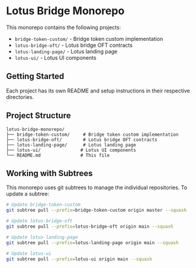 # Lotus Bridge Monorepo

This monorepo contains the following projects:

- `bridge-token-custom/` - Bridge token custom implementation
- `lotus-bridge-oft/` - Lotus bridge OFT contracts
- `lotus-landing-page/` - Lotus landing page
- `lotus-ui/` - Lotus UI components

## Getting Started

Each project has its own README and setup instructions in their respective directories.

## Project Structure

```
lotus-bridge-monorepo/
├── bridge-token-custom/     # Bridge token custom implementation
├── lotus-bridge-oft/        # Lotus bridge OFT contracts
├── lotus-landing-page/      # Lotus landing page
├── lotus-ui/               # Lotus UI components
└── README.md               # This file
```

## Working with Subtrees

This monorepo uses git subtrees to manage the individual repositories. To update a subtree:

```bash
# Update bridge-token-custom
git subtree pull --prefix=bridge-token-custom origin master --squash

# Update lotus-bridge-oft
git subtree pull --prefix=lotus-bridge-oft origin main --squash

# Update lotus-landing-page
git subtree pull --prefix=lotus-landing-page origin main --squash

# Update lotus-ui
git subtree pull --prefix=lotus-ui origin main --squash
```

